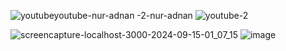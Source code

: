 
![youtube![youtube-nur-adnan](https://github.com/user-attachments/assets/6f067476-1b92-4f20-9777-1ccff8124fd7)
-2-nur-adnan](https://github.com/user-attachments/assets/4554a631-1f11-46b0-994d-217279934716)
![youtube-2](https://github.com/user-attachments/assets/7ac79e22-13b7-4739-9536-010dc27a60e9)

![screencapture-localhost-3000-2024-09-15-01_07_15](https://github.com/user-attachments/assets/d2208294-48ab-4ea5-952b-e4c0caba64f2)
![image](https://github.com/user-attachments/assets/38a4cedf-f3f1-46c6-8ca9-554d631e3fb3)

